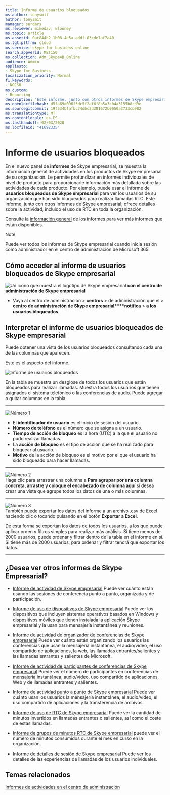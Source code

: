 ```yaml
---
title: Informe de usuarios bloqueados
ms.author: tonysmit
author: tonysmit
manager: serdars
ms.reviewer: mikedav, wlooney
ms.topic: article
ms.assetid: 0ac844b2-1b08-4e5a-addf-03cde7af7a40
ms.tgt.pltfrm: cloud
ms.service: skype-for-business-online
search.appverid: MET150
ms.collection: Adm_Skype4B_Online
audience: Admin
appliesto:
- Skype for Business
localization_priority: Normal
f1.keywords:
- NOCSH
ms.custom:
- Reporting
description: 'Este informe, junto con otros informes de Skype empresarial, ofrece detalles sobre la actividad, incluido el uso de RTC en toda la organización. '
ms.openlocfilehash: d5fa69d096f5dc5f2af6f8b5a3c04a3155b8cd9e
ms.sourcegitcommit: 19f534bfafbc74dbc2d381672b0650a3733cb982
ms.translationtype: MT
ms.contentlocale: es-ES
ms.lasthandoff: 02/03/2020
ms.locfileid: "41692335"
---
```

# <a name="users-blocked-report"></a>Informe de usuarios bloqueados

En el nuevo panel de **informes** de Skype empresarial, se muestra la información general de actividades en los productos de Skype empresarial de su organización. Le permite profundizar en informes individuales de nivel de producto para proporcionarle información más detallada sobre las actividades de cada producto. Por ejemplo, puede usar el informe de **usuarios bloqueados de Skype empresarial** para ver los usuarios de su organización que han sido bloqueados para realizar llamadas RTC. Este informe, junto con otros informes de Skype empresarial, ofrece detalles sobre la actividad, incluido el uso de RTC en toda la organización.
  
 Consulte la [información general](https://support.office.com/article/0d6dfb17-8582-4172-a9a9-aed798150263) de los informes para ver más informes que están disponibles.
  
> [!NOTE]
> Puede ver todos los informes de Skype empresarial cuando inicia sesión como administrador en el centro de administración de Microsoft 365. 
  
## <a name="how-to-get-to-the-skype-for-business-users-blocked-report"></a>Cómo acceder al informe de usuarios bloqueados de Skype empresarial

![Un icono que muestra el logotipo](../images/sfb-logo-30x30.png) de Skype empresarial **con el centro de administración de Skype empresarial**

- Vaya al centro de administración > **centros** > de administración que el > **centro de administración de Skype empresarial****notifica** > **a los usuarios bloqueados**.
    
## <a name="interpret-the-skype-for-business-users-blocked-report"></a>Interpretar el informe de usuarios bloqueados de Skype empresarial

Puede obtener una vista de los usuarios bloqueados consultando cada una de las columnas que aparecen.
  
Este es el aspecto del informe. 
  
![Informe de usuarios bloqueados](../images/df50a413-7a51-4340-a59b-3f83de941762.png)

En la tabla se muestra un desglose de todos los usuarios que están bloqueados para realizar llamadas. Muestra todos los usuarios que tienen asignados el sistema telefónico o las conferencias de audio. Puede agregar o quitar columnas en la tabla.
***
![Número 1](../images/sfbcallout1.png)
*   El **identificador de usuario** es el inicio de sesión del usuario.
*   **Número de teléfono** es el número que se asigna a un usuario. 
*   **Tiempo de acción de bloqueo** es la hora (UTC) a la que el usuario no pudo realizar llamadas.
*   La **acción de bloqueo** es el tipo de acción que se ha realizado para bloquear al usuario.
*   **Motivo** de la acción de bloqueo es el motivo por el que el usuario ha sido bloqueado para hacer llamadas.
***
![Número 2](../images/sfbcallout2.png)<br/>
Haga clic para arrastrar una columna a **Para agrupar por una columna concreta, arrastre y coloque el encabezado de columna aquí** si desea crear una vista que agrupe todos los datos de una o más columnas.
***
![Número 3](../images/sfbcallout3.png)<br/>
También puede exportar los datos del informe a un archivo .csv de Excel haciendo clic o tocando pulsando en el botón **Exportar a Excel**.

De esta forma se exportan los datos de todos los usuarios, a los que puede aplicar orden y filtros simples para realizar más análisis. Si tiene menos de 2000 usuarios, puede ordenar y filtrar dentro de la tabla en el informe en sí. Si tiene más de 2000 usuarios, para ordenar y filtrar tendrá que exportar los datos.
***

## <a name="want-to-see-other-skype-for-business-reports"></a>¿Desea ver otros informes de Skype Empresarial?

- [Informe de actividad de Skype empresarial](activity-report.md) Puede ver cuánto están usando las sesiones de conferencia punto a punto, organizada y de participación.
    
- [Informe de uso de dispositivos de Skype empresarial](device-usage-report.md) Puede ver los dispositivos que incluyen sistemas operativos basados en Windows y dispositivos móviles que tienen instalada la aplicación Skype empresarial y la usan para mensajería instantánea y reuniones.
    
- [Informe de actividad de organizador de conferencias de Skype empresarial](conference-organizer-activity-report.md) Puede ver cuánto están organizando los usuarios las conferencias que usan la mensajería instantánea, el audio/vídeo, el uso compartido de aplicaciones, la web, las llamadas entrantes/salientes y las llamadas entrantes y salientes de Microsoft.
    
- [Informe de actividad de participantes de conferencias de Skype empresarial](conference-participant-activity-report.md) Puede ver el número de participantes en conferencias de mensajería instantánea, audio/vídeo, uso compartido de aplicaciones, Web y de llamadas entrantes y salientes.
    
- [Informe de actividad punto a punto de Skype empresarial](peer-to-peer-activity-report.md) Puede ver cuánto usan los usuarios la mensajería instantánea, el audio/vídeo, el uso compartido de aplicaciones y la transferencia de archivos.
    
- [Informe de uso de RTC de Skype empresarial](pstn-usage-report.md) Puede ver la cantidad de minutos invertidos en llamadas entrantes o salientes, así como el coste de estas llamadas.

- [Informe de grupos de minutos RTC de Skype empresarial](pstn-minute-pools-report.md) puede ver el número de minutos consumidos durante el mes en curso en la organización.

- [Informe de detalles de sesión de Skype empresarial](session-details-report.md) Puede ver los detalles de las experiencias de llamadas de los usuarios individuales.
   
## <a name="related-topics"></a>Temas relacionados
[Informes de actividades en el centro de administración](https://support.office.com/article/0d6dfb17-8582-4172-a9a9-aed798150263)

  
 